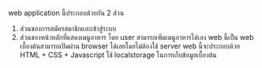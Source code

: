 web application นี้ประกอบด้วยกัน 2 ส่วน
1. ส่วนของการสมัครสมาชิกและเข้าสู่ระบบ
2. ส่วนของหน้าหลักที่แสดงเมนูอาหาร โดย user สามารถเพิ่มเมนูอาหารได้เอง
web นี้เป็น web เบื้องต้นสามารถเปิดผ่าน browser ได้เลยโดยไม่ต้องใช้ server
web นี้จะประกอบด้วย HTML + CSS + Javascript
ใช้ localstorage ในการเก็บข้อมูลเบื้องต้น
